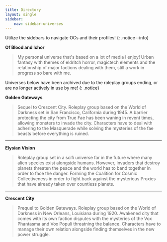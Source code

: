 ```yaml
---
title: Directory
layout: single
sidebar:
    nav: sidebar-universes
---
```


Utilize the sidebars to navigate OCs and their profiles!
{: .notice--info}

**Of Blood and Ichor**
> My personal universe that's based on a lot of media I enjoy! Urban fantasy with themes of eldritch horror, magictech elements and the relationship of major factions dealing with them, still a work in progress so bare with me.

Universes below have been archived due to the roleplay groups ending, or are no longer actively in use by me!
{: .notice}

**Golden Gateways**
> Sequel to Crescent City. Roleplay group based on the World of Darkness set in San Francisco, California during 1945. A barrier protecting the city from True Fae has been waning in revent times, allowing monsters to invade the city. Characters have to deal with adhering to the Masquerade while solving the mysteries of the fae beasts before everything is ruined.

***

**Elysian Vision**
> Roleplay group set in a scifi universe far in the future where many alien species exist alongside humans. However, invaders that destroy planets threaten the peace and the world has to band together in order to face the danger. Forming the Coalition for Cosmic Collectiveness in order to fight back against the mysterious Proxies that have already taken over countless planets.

***

**Crescent City**
> Prequel to Golden Gateways. Roleplay group based on the World of Darkness in New Orleans, Louisiana during 1920. Awakened city that comes with its own faction disputes with the mysteries of the Vox Phantasma and Vox Populi threatning the balance. Characters have to manage their own relation alongside finding themselves in the new power struggle.
